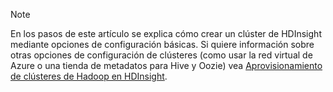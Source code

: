 
> [!NOTE]
> En los pasos de este artículo se explica cómo crear un clúster de HDInsight mediante opciones de configuración básicas. Si quiere información sobre otras opciones de configuración de clústeres (como usar la red virtual de Azure o una tienda de metadatos para Hive y Oozie) vea [Aprovisionamiento de clústeres de Hadoop en HDInsight](../articles/hdinsight/hdinsight-provision-clusters.md).
> 
> 

